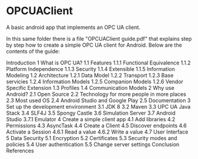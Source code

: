# OPCUAClient
A basic android app that implements an OPC UA client.

In this same folder there is a file "OPCUAClient guide.pdf" that explains step by step how to create a simple OPC UA client for Android. 
Below are the contents of the guide:

Introduction
1 What is OPC UA?
1.1 Features
1.1.1 Functional Equivalence
1.1.2 Platform Independence
1.1.3 Security
1.1.4 Extensible
1.1.5 Information Modeling
1.2 Architecture
1.2.1 Data Model
1.2.2 Transport
1.2.3 Base servicies
1.2.4 Information Models
1.2.5 Companion Models
1.2.6 Vendor Specific Extension
1.3 Profiles
1.4 Communication Models
2 Why use Android?
2.1 Open Source
2.2 Technology for more people in more places
2.3 Most used OS
2.4 Android Studio and Google Play
2.5 Documentation
3 Set up the development environment
3.1 JDK 8
3.2 Maven
3.3 UPC UA Java Stack
3.4 SLF4J
3.5 Spongy Castle
3.6 Simulation Server
3.7 Android Studio
3.7.1 Emulator
4 Create a simple client app
4.1 Add libraries
4.2 Permissions
4.3 AsyncTask
4.4 Create a Client
4.5 Discover endpoints
4.6 Activate a Session
4.6.1 Read a value
4.6.2 Write a value
4.7 User Interface
5 Data Security
5.1 Encryption
5.2 Certificates
5.3 Security modes and policies
5.4 User authentication
5.5 Change server settings
Conclusion
References
